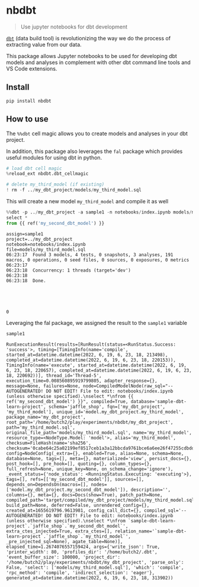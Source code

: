 # nbdbt
> Use jupyter notebooks for dbt development


[`dbt`](https://getdbt.com) (data build tool) is revolutionizing the way we do the process of extracting value from our data. 

This package allows Jupyter notebooks to be used for developing dbt models and analyses in complement with other dbt command line tools and VS Code extensions.

## Install

`pip install nbdbt`

## How to use

The `%%dbt` cell magic allows you to create models and analyses in your dbt project.

In addition, this package also leverages the `fal` package which provides useful modules for using dbt in python.

```python
# load dbt cell magic
%reload_ext nbdbt.dbt_cellmagic
```

```python
# delete my_third_model (if existing)
! rm -f ../my_dbt_project/models/my_third_model.sql
```

This will create a new model `my_third_model` and compile it as well

```python
%%dbt -p ../my_dbt_project -a sample1 -n notebooks/index.ipynb models/my_third_model.sql
select *
from {{ ref('my_second_dbt_model') }}
```

    assign=sample1
    project=../my_dbt_project
    notebook=notebooks/index.ipynb
    file=models/my_third_model.sql
    06:23:17  Found 3 models, 4 tests, 0 snapshots, 3 analyses, 191 macros, 0 operations, 0 seed files, 0 sources, 0 exposures, 0 metrics
    06:23:17  
    06:23:18  Concurrency: 1 threads (target='dev')
    06:23:18  
    06:23:18  Done.





    0



Leveraging the fal package, we assigned the result to the `sample1` variable

```python
sample1
```




    RunExecutionResult(results=[RunResult(status=<RunStatus.Success: 'success'>, timing=[TimingInfo(name='compile', started_at=datetime.datetime(2022, 6, 19, 6, 23, 18, 213498), completed_at=datetime.datetime(2022, 6, 19, 6, 23, 18, 220153)), TimingInfo(name='execute', started_at=datetime.datetime(2022, 6, 19, 6, 23, 18, 220657), completed_at=datetime.datetime(2022, 6, 19, 6, 23, 18, 220692))], thread_id='Thread-5', execution_time=0.008560895919799805, adapter_response={}, message=None, failures=None, node=CompiledModelNode(raw_sql="-- AUTOGENERATED! DO NOT EDIT! File to edit: notebooks/index.ipynb (unless otherwise specified).\nselect *\nfrom {{ ref('my_second_dbt_model') }}", compiled=True, database='sample-dbt-learn-project', schema='jaffle_shop', fqn=['my_dbt_project', 'my_third_model'], unique_id='model.my_dbt_project.my_third_model', package_name='my_dbt_project', root_path='/home/butch2/play/experiments/nbdbt/my_dbt_project', path='my_third_model.sql', original_file_path='models/my_third_model.sql', name='my_third_model', resource_type=<NodeType.Model: 'model'>, alias='my_third_model', checksum=FileHash(name='sha256', checksum='0cabe64c25a02199ef8517ceb1a3a12bbcda9761bce6a6ee26f47255cdbdd4d0'), config=NodeConfig(_extra={}, enabled=True, alias=None, schema=None, database=None, tags=[], meta={}, materialized='view', persist_docs={}, post_hook=[], pre_hook=[], quoting={}, column_types={}, full_refresh=None, unique_key=None, on_schema_change='ignore'), _event_status={'node_status': <RunningStatus.Executing: 'executing'>}, tags=[], refs=[['my_second_dbt_model']], sources=[], depends_on=DependsOn(macros=[], nodes=['model.my_dbt_project.my_second_dbt_model']), description='', columns={}, meta={}, docs=Docs(show=True), patch_path=None, compiled_path='target/compiled/my_dbt_project/models/my_third_model.sql', build_path=None, deferred=False, unrendered_config={}, created_at=1655619796.9613981, config_call_dict={}, compiled_sql='-- AUTOGENERATED! DO NOT EDIT! File to edit: notebooks/index.ipynb (unless otherwise specified).\nselect *\nfrom `sample-dbt-learn-project`.`jaffle_shop`.`my_second_dbt_model`', extra_ctes_injected=True, extra_ctes=[], relation_name='`sample-dbt-learn-project`.`jaffle_shop`.`my_third_model`', _pre_injected_sql=None), agate_table=None)], elapsed_time=1.2674076557159424, args={'write_json': True, 'printer_width': 80, 'profiles_dir': '/home/butch2/.dbt', 'event_buffer_size': 100000, 'project_dir': '/home/butch2/play/experiments/nbdbt/my_dbt_project', 'parse_only': False, 'select': ['models/my_third_model.sql'], 'which': 'compile', 'rpc_method': 'compile', 'indirect_selection': 'eager'}, generated_at=datetime.datetime(2022, 6, 19, 6, 23, 18, 313902))


